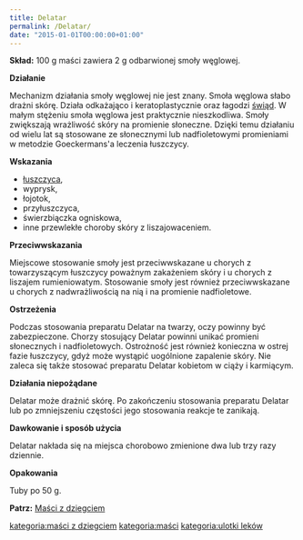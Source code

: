 ```yaml
---
title: Delatar
permalink: /Delatar/
date: "2015-01-01T00:00:00+01:00"
---
```


**Skład:** 100 g maści zawiera 2 g odbarwionej smoły węglowej.

**Działanie**

Mechanizm działania smoły węglowej nie jest znany. Smoła węglowa słabo drażni skórę. Działa odkażająco i keratoplastycznie oraz łagodzi [świąd](/atopedia/świąd "wikilink"). W małym stężeniu smoła węglowa jest praktycznie nieszkodliwa. Smoły zwiększają wrażliwość skóry na promienie słoneczne. Dzięki temu działaniu od wielu lat są stosowane ze słonecznymi lub nadfioletowymi promieniami w metodzie Goeckermans'a leczenia łuszczycy.

**Wskazania**

-   [łuszczyca](/atopedia/łuszczyca "wikilink"),
-   wyprysk,
-   łojotok,
-   przyłuszczyca,
-   świerzbiączka ogniskowa,
-   inne przewlekłe choroby skóry z liszajowaceniem.

**Przeciwwskazania**

Miejscowe stosowanie smoły jest przeciwwskazane u chorych z towarzyszącym łuszczycy poważnym zakażeniem skóry i u chorych z liszajem rumieniowatym. Stosowanie smoły jest również przeciwwskazane u chorych z nadwrażliwością na nią i na promienie nadfioletowe.

**Ostrzeżenia**

Podczas stosowania preparatu Delatar na twarzy, oczy powinny być zabezpieczone. Chorzy stosujący Delatar powinni unikać promieni słonecznych i nadfioletowych. Ostrożność jest również konieczna w ostrej fazie łuszczycy, gdyż może wystąpić uogólnione zapalenie skóry. Nie zaleca się także stosować preparatu Delatar kobietom w ciąży i karmiącym.

**Działania niepożądane**

Delatar może drażnić skórę. Po zakończeniu stosowania preparatu Delatar lub po zmniejszeniu częstości jego stosowania reakcje te zanikają.

**Dawkowanie i sposób użycia**

Delatar nakłada się na miejsca chorobowo zmienione dwa lub trzy razy dziennie.

**Opakowania**

Tuby po 50 g.

**Patrz:** [Maści z dziegciem](/atopedia/Maści_z_dziegciem "wikilink")

[kategoria:maści z dziegciem](/atopedia/kategoria:maści_z_dziegciem "wikilink") [kategoria:maści](/atopedia/kategoria:maści "wikilink") [kategoria:ulotki leków](/atopedia/kategoria:ulotki_leków "wikilink")